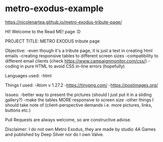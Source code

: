 # metro-exodus-example
https://nicolenartea.github.io/metro-exodus-tribute-page/

HI! Welcome to the Read ME! page :D 

PROJECT TITLE: METRO EXODUS tribute page

Objective: 
-even though it's a tribute page, it is just a test in creating html emails
-creating responsive tables to different screen sizes
-compatibility to different email clients (check https://www.campaignmonitor.com/css/)
-coding in pure HTML to avoid CSS in-line errors (hopefully)

Languages used:
-html

Things I used:
-Atom v 1.27.2
-https://tinypng.com/
-https://postimages.org/

Issues:
-better way to present the pictures (should I just put it in a sliding gallery?)
-make the tables MORE responsive to screen size
-other things I should take note of (client-perspective demands i.e. more pictures, links, buttons etc.)


Pull Requests are always welcome, so are constructive advise.

Disclaimer:
I do not own Metro Exodus, they are made by studio 4A Games and published by Deep Silver
nor do I own Valve. 
